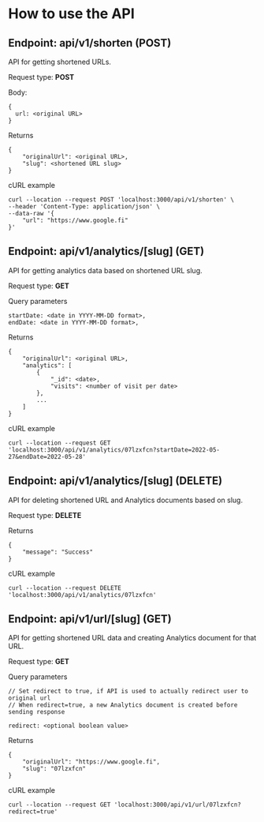 # How to use the API

## Endpoint: api/v1/shorten (POST)

API for getting shortened URLs.

Request type: **POST**  

Body: 
```
{
  url: <original URL>
}
```

Returns
```
{
    "originalUrl": <original URL>,
    "slug": <shortened URL slug>
}
```

cURL example

```
curl --location --request POST 'localhost:3000/api/v1/shorten' \
--header 'Content-Type: application/json' \
--data-raw '{
    "url": "https://www.google.fi"
}'
```

## Endpoint: api/v1/analytics/[slug] (GET)

API for getting analytics data based on shortened URL slug.

Request type: **GET**  

Query parameters
```
startDate: <date in YYYY-MM-DD format>,
endDate: <date in YYYY-MM-DD format>,
```

Returns
```
{
    "originalUrl": <original URL>,
    "analytics": [
        {
            "_id": <date>,
            "visits": <number of visit per date>
        },
        ...
    ]
}
```

cURL example

```
curl --location --request GET 'localhost:3000/api/v1/analytics/07lzxfcn?startDate=2022-05-27&endDate=2022-05-28'
```

## Endpoint: api/v1/analytics/[slug] (DELETE)

API for deleting shortened URL and Analytics documents based on slug.

Request type: **DELETE**  

Returns
```
{
    "message": "Success"
}
```

cURL example

```
curl --location --request DELETE 'localhost:3000/api/v1/analytics/07lzxfcn'
```

## Endpoint: api/v1/url/[slug] (GET)

API for getting shortened URL data and creating Analytics document for that URL.

Request type: **GET**  

Query parameters
```
// Set redirect to true, if API is used to actually redirect user to original url
// When redirect=true, a new Analytics document is created before sending response

redirect: <optional boolean value>
```

Returns
```
{
    "originalUrl": "https://www.google.fi",
    "slug": "07lzxfcn"
}
```

cURL example

```
curl --location --request GET 'localhost:3000/api/v1/url/07lzxfcn?redirect=true'
```